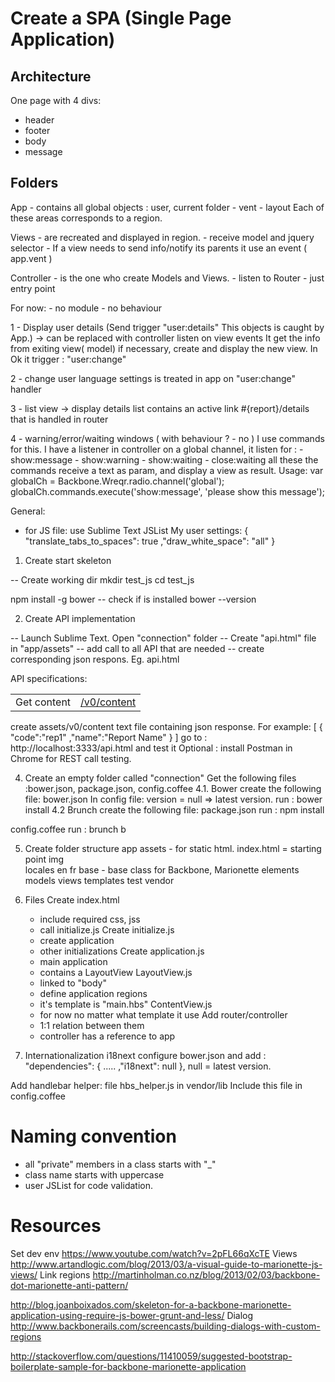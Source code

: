 Create a SPA (Single Page Application)
======================================

Architecture
------------
One page with 4 divs:
- header
- footer
- body
- message

Folders
-------
App
	- contains all global objects : user, current folder
	- vent
	- layout	Each of these areas corresponds to a region.

Views 
	- are recreated and displayed in region.
	- receive model and jquery selector
	- If a view needs to send info/notify its parents it use an event ( app.vent )
	
Controller 
	- is the one who create Models and Views.
	- listen to
Router
	- just entry point
	
For now:
	- no module
	- no behaviour

1 - Display user details
	(Send trigger "user:details"
	This objects is caught by App.) -> can be replaced with controller listen on view events
	It get the info from exiting view( model) if necessary, create and display the new view. 
	In Ok it trigger : "user:change"

2 - change user language settings
	is treated in app on "user:change" handler

3 - list view -> display details
	list contains an active link #{report}/details that is handled in router 

4 - warning/error/waiting windows
	( with behaviour ? - no )
	I use commands for this. I have a listener in controller on a global channel, it listen for :
		- show:message 
		- show:warning
		- show:waiting
		- close:waiting
	all these the commands receive a text as param, and display a view as result.
	Usage:
		var globalCh = Backbone.Wreqr.radio.channel('global');
		globalCh.commands.execute('show:message', 'please show this message');
 
General:
- for JS file: use Sublime Text JSList 
My user settings:
{
	"translate_tabs_to_spaces": true
    ,"draw_white_space": "all" 
}


1. Create start skeleton 

-- Create working dir
mkdir test_js
cd test_js

npm install -g bower
-- check if is installed
bower --version

2. Create API implementation

-- Launch Sublime Text. Open "connection" folder
-- Create "api.html" file in "app/assets"
-- add call to all API that are needed
-- create corresponding json respons.
Eg. api.html
<html>
<body>
API specifications:
    <table>
        <tr>
            <td>Get content</td>
            <td><a href="/v0/content">/v0/content</a></td>
        </tr>
    </table>
</body>
</html>
create assets/v0/content text file containing json response.
For example:
[
   {
    "code":"rep1"
    ,"name":"Report Name"
    }
]
go to : http://localhost:3333/api.html and test it
Optional : install Postman in Chrome for REST call testing.


4. Create an empty folder called "connection"
Get the following files :bower.json, package.json, config.coffee
4.1. Bower
create the following file: bower.json
In config file: version =  null => latest version.
run : bower install
4.2 Brunch
create the following file: package.json
run : npm install

config.coffee
run : brunch b

5. Create folder structure
app
	assets  - for static html. index.html = starting point
		img		
		locales
			en
			fr
	base  - base class for Backbone, Marionette elements
	models
	views
	templates
test
vendor

6. Files 
Create index.html 
	- include required css, jss
	- call initialize.js
Create initialize.js 
	- create application
	- other initializations
Create application.js 
	- main application
	- contains a LayoutView
LayoutView.js
	- linked to "body"
	- define application regions
	- it's template is "main.hbs"
ContentView.js
	 - for now no matter what template it use
Add router/controller	 
	- 1:1 relation between them 
	- controller has a reference to app
	

7. Internationalization
i18next
configure bower.json
and add :
"dependencies": {
.....
	,"i18next": null
},
null = latest version.

Add handlebar helper: file hbs_helper.js in vendor/lib
Include this file in config.coffee


Naming convention
================
- all "private" members in a class starts with "_"
- class name starts with uppercase
- user JSList for code validation.

Resources
=========
Set dev env
https://www.youtube.com/watch?v=2pFL66qXcTE 
Views
http://www.artandlogic.com/blog/2013/03/a-visual-guide-to-marionette-js-views/
Link regions
http://martinholman.co.nz/blog/2013/02/03/backbone-dot-marionette-anti-pattern/

http://blog.joanboixados.com/skeleton-for-a-backbone-marionette-application-using-require-js-bower-grunt-and-less/
Dialog
http://www.backbonerails.com/screencasts/building-dialogs-with-custom-regions

http://stackoverflow.com/questions/11410059/suggested-bootstrap-boilerplate-sample-for-backbone-marionette-application

